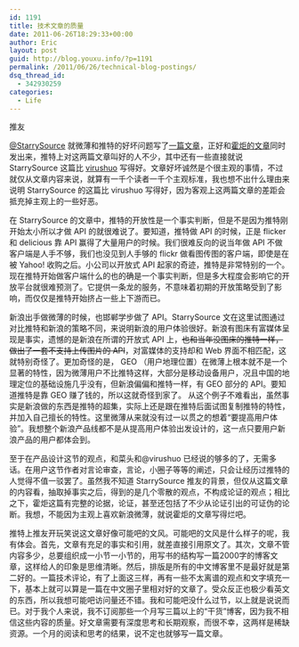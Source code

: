 ```yaml
---
id: 1191
title: 技术文章的质量
date: 2011-06-26T18:29:33+00:00
author: Eric
layout: post
guid: http://blog.youxu.info/?p=1191
permalink: /2011/06/26/technical-blog-postings/
dsq_thread_id:
  - 342930259
categories:
  - Life
---
```

<!-- p.p1 {margin: 0.0px 0.0px 0.0px 0.0px; font: 12.0px 'Heiti SC Light'} p.p2 {margin: 0.0px 0.0px 0.0px 0.0px; font: 12.0px Helvetica; min-height: 14.0px} span.s1 {font: 12.0px Helvetica} -->推友 

[@StarrySource](http://twitter.com/StarrySource) 就微薄和推特的好坏问题写了[一篇文章](http://5li.de/wb/)，正好和[霍炬的文章](http://blog.devep.net/virushuo/2011/06/26/microblogging.html)同时发出来，推特上对这两篇文章叫好的人不少，其中还有一些直接就说 StarrySource 这篇比 [virushuo](http://twitter.com/virushuo/) 写得好。文章好坏诚然是个很主观的事情，不过就仅从文章内容来说，就算有一千个读者一千个主观标准，我也想不出什么理由来说明 StarrySource 的这篇比 virushuo 写得好，因为客观上这两篇文章的差距会抵充掉主观上的一些好恶。

在 StarrySource 的文章中，推特的开放性是一个事实判断，但是不是因为推特刚开始太小所以才做 API 的就很难说了。要知道，推特做 API 的时候，正是 flicker 和 delicious 靠 API 赢得了大量用户的时候。我们很难反向的说当年做 API 不做客户端是人手不够，我们也没见到人手够的 flickr 做看图传图的客户端，即使是在被 Yahoo! 收购之后。小公司以开放式 API 起家的奇迹，推特是非常特别的一个。现在推特开始做客户端什么的也的确是一个事实判断，但是多大程度会影响它的开放平台就很难预测了。它提供一条龙的服务，不意味着初期的开放策略受到了影响，而仅仅是推特开始挤占一些上下游而已。

新浪出手做微薄的时候，也邯郸学步做了 API。StarrySource 文在这里试图通过对比推特和新浪的策略不同，来说明新浪的用户体验很好。新浪有图床有富媒体呈现是事实，遗憾的是新浪在所谓的开放式 API 上，<del>也和当年没图床的推特一样，做出了一套不支持上传图片的 API</del>，对富媒体的支持却和 Web 界面不相匹配，这就特别奇怪了。更加奇怪的是， GEO （用户地理位置）在微薄上根本就不是一个显著的特性，因为微薄用户不比推特这样，大部分是移动设备用户，况且中国的地理定位的基础设施几乎没有，但新浪偏偏和推特一样，有 GEO 部分的 API。要知道推特是靠 GEO 赚了钱的，所以这就奇怪到家了。 从这个例子不难看出，虽然事实是新浪做的东西是推特的超集，实际上还是跟在推特后面试图复制推特的特性，并加入自己擅长的特性。这里微薄从来就没有过一以贯之的想着“要提高用户体验”。我想整个新浪产品线都不是从提高用户体验出发设计的，这一点只要用户新浪产品的用户都体会到。

至于在产品设计这节的观点，和菜头和@virushuo 已经说的够多的了，无需多话。在用户这节作者对言论审查，言论，小圈子等等的阐述，只会让经历过推特的人觉得不值一驳罢了。虽然我不知道 StarrySource 推友的背景，但仅从这篇文章的内容看，抽取掉事实之后，得到的是几个零散的观点，不构成论证的观点；相比之下，霍炬这篇有完整的论据，论证，甚至还包括了不少从论证引出的可证伪的论断。我想，不能因为主观上喜欢新浪微薄，就说霍炬的文章写得烂吧。

推特上推友开玩笑说这文章好像可能吧的文风。可能吧的文风是什么样子的呢，我有体会。首先，文章有充足的事实和引用，就差直接引用原文了。其次，文章不管内容多少，总要组织成一小节一小节的，用写书的结构写一篇2000字的博客文章，这样给人的印象是思维清晰。然后，排版是所有的中文博客里不是最好就是第二好的。一篇技术评论，有了上面这三样，再有一些不太离谱的观点和文字填充一下，基本上就可以算是一篇在中文圈子里相对好的文章了。受众反正也极少看英文的东西，所以我想可能吧访问量还不错。我和可能吧没什么过节，以上就是说说而已。对于我个人来说，我不订阅那些一个月写三篇以上的“干货”博客，因为我不相信这些内容的质量。好文章需要有深度思考和长期观察，而很不幸，这两样是稀缺资源。一个月的阅读和思考的结果，说不定也就够写一篇文章。